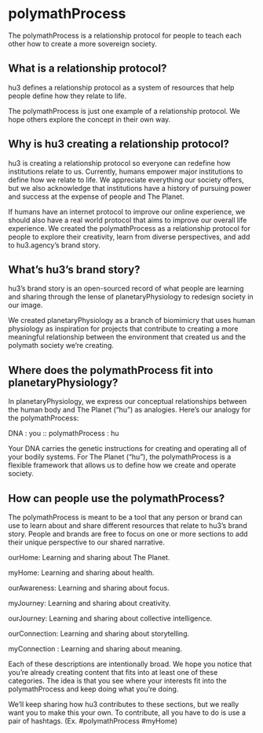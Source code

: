 # polymathProcess
The polymathProcess is a relationship protocol for people to teach each other how to create a more sovereign society.

## What is a relationship protocol? 
hu3 defines a relationship protocol as a system of resources that help people define how they relate to life. 

The polymathProcess is just one example of a relationship protocol. We hope others explore the concept in their own way.

## Why is hu3 creating a relationship protocol?
hu3 is creating a relationship protocol so everyone can redefine how institutions relate to us. Currently, humans empower major institutions to define how we relate to life. We appreciate everything our society offers, but we also acknowledge that institutions have a history of pursuing power and success at the expense of people and The Planet.

If humans have an internet protocol to improve our online experience, we should also have a real world protocol that aims to improve our overall life experience. We created the polymathProcess as a relationship protocol for people to explore their creativity, learn from diverse perspectives, and add to hu3.agency’s brand story. 

## What’s hu3’s brand story?
hu3’s brand story is an open-sourced record of what people are learning and sharing through the lense of planetaryPhysiology to redesign society in our image.

We created planetaryPhysiology as a branch of biomimicry that uses human physiology as inspiration for projects that contribute to creating a more meaningful relationship between the environment that created us and the polymath society we’re creating.

## Where does the polymathProcess fit into planetaryPhysiology?
In planetaryPhysiology, we express our conceptual relationships between the human body and The Planet (“hu”) as analogies. Here’s our analogy for the polymathProcess:

DNA  :  you ::  polymathProcess  :  hu

Your DNA carries the genetic instructions for creating and operating all of your bodily systems. For The Planet (“hu”), the polymathProcess is a flexible framework that allows us to define how we create and operate society.

## How can people use the polymathProcess?
The polymathProcess is meant to be a tool that any person or brand can use to learn about and share different resources that relate to hu3’s brand story. People and brands are free to focus on one or more sections to add their unique perspective to our shared narrative.

ourHome: Learning and sharing about The Planet.

myHome: Learning and sharing about health.

ourAwareness: Learning and sharing about focus.

myJourney: Learning and sharing about creativity.

ourJourney: Learning and sharing about collective intelligence.

ourConnection: Learning and sharing about storytelling.

myConnection : Learning and sharing about meaning.

Each of these descriptions are intentionally broad. We hope you notice that you’re already creating content that fits into at least one of these categories. The idea is that you see where your interests fit into the polymathProcess and keep doing what you’re doing.

We’ll keep sharing how hu3 contributes to these sections, but we really want you to make this your own. To contribute, all you have to do is use a pair of hashtags. (Ex. #polymathProcess #myHome)

